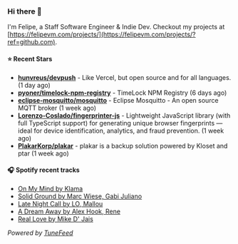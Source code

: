 ### Hi there 👋

I'm Felipe, a Staff Software Engineer & Indie Dev. Checkout my projects at [https://felipevm.com/projects/](https://felipevm.com/projects/?ref=github.com).

#### ⭐ Recent Stars
- **[hunvreus/devpush](https://github.com/hunvreus/devpush)** - Like Vercel, but open source and for all languages. (1 day ago)
- **[pyoner/timelock-npm-registry](https://github.com/pyoner/timelock-npm-registry)** - TimeLock NPM Registry (6 days ago)
- **[eclipse-mosquitto/mosquitto](https://github.com/eclipse-mosquitto/mosquitto)** - Eclipse Mosquitto - An open source MQTT broker (1 week ago)
- **[Lorenzo-Coslado/fingerprinter-js](https://github.com/Lorenzo-Coslado/fingerprinter-js)** - Lightweight JavaScript library (with full TypeScript support) for generating unique browser fingerprints — ideal for device identification, analytics, and fraud prevention. (1 week ago)
- **[PlakarKorp/plakar](https://github.com/PlakarKorp/plakar)** - plakar is a backup solution powered by Kloset and ptar (1 week ago)

#### 🎧 Spotify recent tracks
- [On My Mind by Klama](https://open.spotify.com/track/3aM7GIPqUcpkUUoBYhGxab)
- [Solid Ground by Marc Wiese, Gabi Juliano](https://open.spotify.com/track/5uF3feCtXIELkY396WUg5e)
- [Late Night Call by LO, Mallou](https://open.spotify.com/track/3b8wbDV1X8vsdO4Ai5abTh)
- [A Dream Away by Alex Hook, Rene](https://open.spotify.com/track/10gNgF9MTkznd8STDOZgVh)
- [Real Love by Mike D&#39; Jais](https://open.spotify.com/track/1fb8PXyD9PfOE54BYmtmCe)

_Powered by [TuneFeed](https://tunefeed.app?ref=github.com)_
